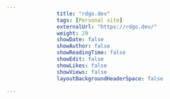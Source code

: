 ---
                title: "rdgo.dev"
                tags: [Personal site]
                externalUrl: "https://rdgo.dev/"
                weight: 29
                showDate: false
                showAuthor: false
                showReadingTime: false
                showEdit: false
                showLikes: false
                showViews: false
                layoutBackgroundHeaderSpace: false
                ---
